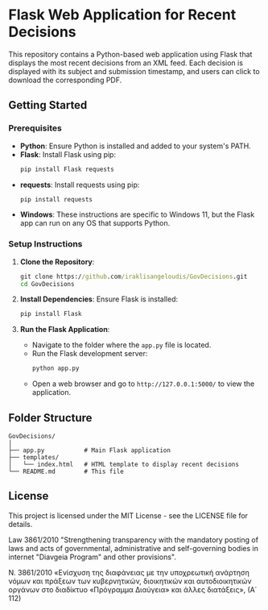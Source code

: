 # Flask Web Application for Recent Decisions

This repository contains a Python-based web application using Flask that displays the most recent decisions from an XML feed. Each decision is displayed with its subject and submission timestamp, and users can click to download the corresponding PDF.

## Getting Started

### Prerequisites

* **Python**: Ensure Python is installed and added to your system's PATH.
* **Flask**: Install Flask using pip:
  ```cmd
  pip install Flask requests
  ```
* **requests**: Install requests using pip:
  ```cmd
  pip install requests
  ```
* **Windows**: These instructions are specific to Windows 11, but the Flask app can run on any OS that supports Python.

### Setup Instructions

1. **Clone the Repository**:
   ```cmd
   git clone https://github.com/iraklisangeloudis/GovDecisions.git
   cd GovDecisions
   ```

2. **Install Dependencies**:
   Ensure Flask is installed:
   ```cmd
   pip install Flask
   ```

3. **Run the Flask Application**:
   * Navigate to the folder where the `app.py` file is located.
   * Run the Flask development server:
     ```cmd
     python app.py
     ```
   * Open a web browser and go to `http://127.0.0.1:5000/` to view the application.

## Folder Structure

```
GovDecisions/
│
├── app.py           # Main Flask application
├── templates/
│   └── index.html   # HTML template to display recent decisions
└── README.md        # This file
```

## License

This project is licensed under the MIT License - see the LICENSE file for details.

Law 3861/2010 "Strengthening transparency with the mandatory posting of laws
and acts of governmental, administrative and self-governing bodies in
internet "Diavgeia Program" and other provisions".

Ν. 3861/2010 «Ενίσχυση της διαφάνειας με την υποχρεωτική ανάρτηση νόμων
και πράξεων των κυβερνητικών, διοικητικών και αυτοδιοικητικών οργάνων στο
διαδίκτυο «Πρόγραμμα Διαύγεια» και άλλες διατάξεις», (Α΄ 112)
